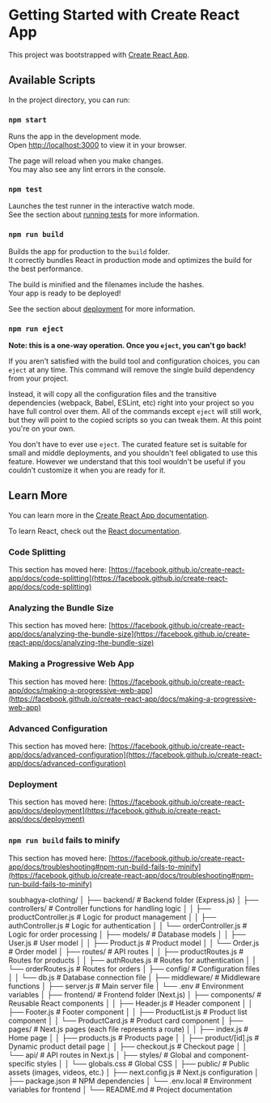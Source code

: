 # Getting Started with Create React App

This project was bootstrapped with [Create React App](https://github.com/facebook/create-react-app).

## Available Scripts

In the project directory, you can run:

### `npm start`

Runs the app in the development mode.\
Open [http://localhost:3000](http://localhost:3000) to view it in your browser.

The page will reload when you make changes.\
You may also see any lint errors in the console.

### `npm test`

Launches the test runner in the interactive watch mode.\
See the section about [running tests](https://facebook.github.io/create-react-app/docs/running-tests) for more information.

### `npm run build`

Builds the app for production to the `build` folder.\
It correctly bundles React in production mode and optimizes the build for the best performance.

The build is minified and the filenames include the hashes.\
Your app is ready to be deployed!

See the section about [deployment](https://facebook.github.io/create-react-app/docs/deployment) for more information.

### `npm run eject`

**Note: this is a one-way operation. Once you `eject`, you can't go back!**

If you aren't satisfied with the build tool and configuration choices, you can `eject` at any time. This command will remove the single build dependency from your project.

Instead, it will copy all the configuration files and the transitive dependencies (webpack, Babel, ESLint, etc) right into your project so you have full control over them. All of the commands except `eject` will still work, but they will point to the copied scripts so you can tweak them. At this point you're on your own.

You don't have to ever use `eject`. The curated feature set is suitable for small and middle deployments, and you shouldn't feel obligated to use this feature. However we understand that this tool wouldn't be useful if you couldn't customize it when you are ready for it.

## Learn More

You can learn more in the [Create React App documentation](https://facebook.github.io/create-react-app/docs/getting-started).

To learn React, check out the [React documentation](https://reactjs.org/).

### Code Splitting

This section has moved here: [https://facebook.github.io/create-react-app/docs/code-splitting](https://facebook.github.io/create-react-app/docs/code-splitting)

### Analyzing the Bundle Size

This section has moved here: [https://facebook.github.io/create-react-app/docs/analyzing-the-bundle-size](https://facebook.github.io/create-react-app/docs/analyzing-the-bundle-size)

### Making a Progressive Web App

This section has moved here: [https://facebook.github.io/create-react-app/docs/making-a-progressive-web-app](https://facebook.github.io/create-react-app/docs/making-a-progressive-web-app)

### Advanced Configuration

This section has moved here: [https://facebook.github.io/create-react-app/docs/advanced-configuration](https://facebook.github.io/create-react-app/docs/advanced-configuration)

### Deployment

This section has moved here: [https://facebook.github.io/create-react-app/docs/deployment](https://facebook.github.io/create-react-app/docs/deployment)

### `npm run build` fails to minify

This section has moved here: [https://facebook.github.io/create-react-app/docs/troubleshooting#npm-run-build-fails-to-minify](https://facebook.github.io/create-react-app/docs/troubleshooting#npm-run-build-fails-to-minify)

soubhagya-clothing/
│
├── backend/                      # Backend folder (Express.js)
│   ├── controllers/              # Controller functions for handling logic
│   │   ├── productController.js  # Logic for product management
│   │   ├── authController.js     # Logic for authentication
│   │   └── orderController.js    # Logic for order processing
│   ├── models/                   # Database models
│   │   ├── User.js               # User model
│   │   ├── Product.js            # Product model
│   │   └── Order.js              # Order model
│   ├── routes/                   # API routes
│   │   ├── productRoutes.js      # Routes for products
│   │   ├── authRoutes.js         # Routes for authentication
│   │   └── orderRoutes.js        # Routes for orders
│   ├── config/                   # Configuration files
│   │   └── db.js                 # Database connection file
│   ├── middleware/               # Middleware functions
│   ├── server.js                 # Main server file
│   └── .env                      # Environment variables
│
├── frontend/                     # Frontend folder (Next.js)
│   ├── components/               # Reusable React components
│   │   ├── Header.js             # Header component
│   │   ├── Footer.js             # Footer component
│   │   ├── ProductList.js        # Product list component
│   │   └── ProductCard.js        # Product card component
│   ├── pages/                    # Next.js pages (each file represents a route)
│   │   ├── index.js              # Home page
│   │   ├── products.js           # Products page
│   │   ├── product/[id].js       # Dynamic product detail page
│   │   ├── checkout.js           # Checkout page
│   │   └── api/                  # API routes in Next.js
│   ├── styles/                   # Global and component-specific styles
│   │   └── globals.css           # Global CSS
│   ├── public/                   # Public assets (images, videos, etc.)
│   ├── next.config.js            # Next.js configuration
│   ├── package.json              # NPM dependencies
│   └── .env.local                # Environment variables for frontend
│
└── README.md                     # Project documentation